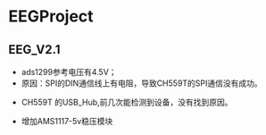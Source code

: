# EEGProject
## EEG_V2.1
+ ads1299参考电压有4.5V；
+ 原因：SPI的DIN通信线上有电阻，导致CH559T的SPI通信没有成功。
- CH559T 的USB_Hub,前几次能检测到设备，没有找到原因。
+ 增加AMS1117-5v稳压模块
